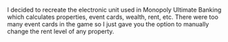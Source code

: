 I decided to recreate the electronic unit used in Monopoly Ultimate Banking which calculates properties, event cards, wealth, rent, etc.
There were too many event cards in the game so I just gave you the option to manually change the rent level of any property.
